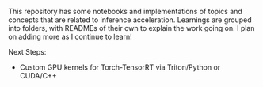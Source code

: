 This repository has some notebooks and implementations of topics and concepts that are related to inference acceleration. Learnings are grouped into folders, with READMEs of their own
to explain the work going on. I plan on adding more as I continue to learn!

Next Steps:
- Custom GPU kernels for Torch-TensorRT via Triton/Python or CUDA/C++
